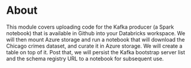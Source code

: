 # About

This module covers uploading code for the Kafka producer (a Spark notebook) that is available in Github into your Databricks workspace.  We will then mount Azure storage and run a notebook that will download the Chicago crimes dataset, and curate it in Azure storage.  We will create a table on top of it.  Post that, we will persist the Kafka bootstrap server list and the schema registry URL to a notebook for subsequent use.

